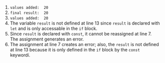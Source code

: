 1. `values added:  20`
2. `final result:  20`
3. `values added:  20`
4. The variable `result` is not defined at line 13 since `result` is declared with `let` and is only accessable in the `if` block.
5. Since `result` is declared with `const`, it cannot be reassigned at line 7. The assignment generates an error.
6. The assignment at line 7 creates an error; also, the `result` is not defined at line 13 because it is only defined in the `if` block by the `const` keywordí.